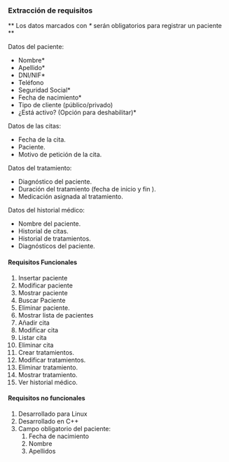 ### Extracción de requisitos

** Los datos marcados con _*_ serán obligatorios para registrar un paciente **

Datos del paciente:

- Nombre*
- Apellido*
- DNI/NIF*
- Teléfono
- Seguridad Social*
- Fecha de nacimiento*
- Tipo de cliente (público/privado)
- ¿Está activo? (Opción para deshabilitar)*


Datos de las citas:

 - Fecha de la cita.
 - Paciente.
 - Motivo de petición de la cita.

Datos del tratamiento:

  - Diagnóstico del paciente.
  - Duración del tratamiento (fecha de inicio y fin ).
  - Medicación asignada al tratamiento.


 Datos del historial médico:

 - Nombre del paciente.
 - Historial de citas.
 - Historial de tratamientos.
 - Diagnósticos del paciente.


#### Requisitos Funcionales

1. Insertar paciente
2. Modificar paciente
4. Mostrar paciente
5. Buscar Paciente
6. Eliminar paciente.
7. Mostrar lista de pacientes
8. Añadir cita
9. Modificar cita
10. Listar cita
11. Eliminar cita
12. Crear tratamientos.
13. Modificar tratamientos.
14. Eliminar tratamiento.
15. Mostrar tratamiento.
16. Ver historial médico.

#### Requisitos no funcionales

1. Desarrollado para Linux
2. Desarrollado en C++
3. Campo obligatorio del paciente:
   1. Fecha de nacimiento
   2. Nombre
   3. Apellidos
